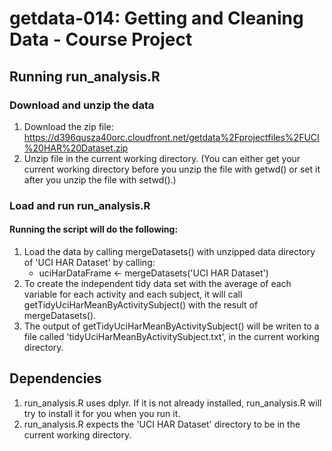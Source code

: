 # getdata-014: Getting and Cleaning Data - Course Project
## Running run\_analysis.R
### Download and unzip the data
1. Download the zip file: https://d396qusza40orc.cloudfront.net/getdata%2Fprojectfiles%2FUCI%20HAR%20Dataset.zip 
2. Unzip file in the current working directory. (You can either get your current working directory before you unzip the file with getwd() or set it after you unzip the file with setwd().)

### Load and run run\_analysis.R
#### Running the script will do the following:
1. Load the data by calling mergeDatasets() with unzipped data directory of 'UCI HAR Dataset' by calling:
    * uciHarDataFrame <- mergeDatasets('UCI HAR Dataset')
2. To create the independent tidy data set with the average of each variable for each activity and each subject, it will call getTidyUciHarMeanByActivitySubject() with the result of mergeDatasets().
3. The output of getTidyUciHarMeanByActivitySubject() will be writen to a file called 'tidyUciHarMeanByActivitySubject.txt', in the current working directory.
    
## Dependencies
1. run\_analysis.R uses dplyr.  If it is not already installed, run_analysis.R will try to install it for you when you run it.
2. run\_analysis.R expects the 'UCI HAR Dataset' directory to be in the current working directory.
